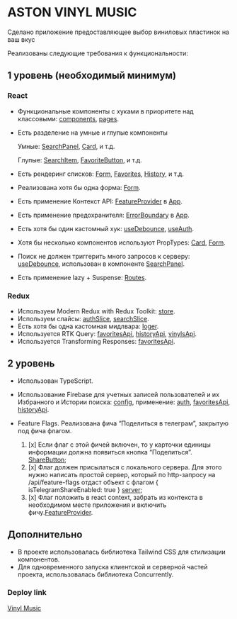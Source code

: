# ASTON VINYL MUSIC

Сделано приложение предоставляющее выбор виниловых пластинок на ваш вкус

Реализованы следующие требования к функциональности:

## 1 уровень (необходимый минимум)

### React

- Функциональные компоненты c хуками в приоритете над классовыми: [components](https://github.com/KostinusPraym/react-astone/tree/main/src/components), [pages](https://github.com/KostinusPraym/react-astone/tree/main/src/pages).
- Есть разделение на умные и глупые компоненты

  Умные: [SearchPanel](https://github.com/KostinusPraym/react-astone/blob/main/src/components/SearchPanel/SearchPanel.tsx), [Card](https://github.com/KostinusPraym/react-astone/blob/main/src/components/Card/Card.tsx), и т.д.

  Глупые: [SearchItem](https://github.com/KostinusPraym/react-astone/blob/main/src/components/SearchPanel/SearchItem/SearchItem.tsx), [FavoriteButton](https://github.com/KostinusPraym/react-astone/blob/main/src/components/FavoriteButton/FavoriteButton.tsx), и т.д.

- Есть рендеринг списков: [Form](https://github.com/KostinusPraym/react-astone/blob/main/src/pages/Home/Home.tsx), [Favorites](https://github.com/KostinusPraym/react-astone/blob/main/src/pages/Favorites/Favorites.tsx), [History](https://github.com/KostinusPraym/react-astone/blob/main/src/pages/History/History.tsx), и т.д.
- Реализована хотя бы одна форма: [Form](https://github.com/KostinusPraym/react-astone/blob/main/src/components/Form/Form.tsx).
- Есть применение Контекст API: [FeatureProvider](https://github.com/KostinusPraym/react-astone/blob/main/src/components/FeatureProvider/FeatureProvider.tsx) в [App](https://github.com/KostinusPraym/react-astone/blob/main/src/App.tsx).
- Есть применение предохранителя: [ErrorBoundary](https://github.com/KostinusPraym/react-astone/blob/main/src/components/ErrorBoundary/Fallback.tsx) в [App](https://github.com/KostinusPraym/react-astone/blob/main/src/App.tsx).
- Есть хотя бы один кастомный хук: [useDebounce](https://github.com/KostinusPraym/react-astone/blob/main/src/hooks/useDebounce.ts), [useAuth](https://github.com/KostinusPraym/react-astone/blob/main/src/hooks/useAuth.ts).
- Хотя бы несколько компонентов используют PropTypes: [Card](https://github.com/KostinusPraym/react-astone/blob/main/src/components/Card/Card.tsx), [Form](https://github.com/KostinusPraym/react-astone/blob/main/src/components/Form/Form.tsx).
- Поиск не должен триггерить много запросов к серверу: [useDebounce](https://github.com/KostinusPraym/react-astone/blob/main/src/hooks/useDebounce.ts), использован в компоненте [SearchPanel](https://github.com/KostinusPraym/react-astone/blob/main/src/components/SearchPanel/SearchPanel.tsx).
- Есть применение lazy + Suspense: [Routes](https://github.com/KostinusPraym/react-astone/blob/main/src/routes/Routes.tsx).

### Redux

- Используем Modern Redux with Redux Toolkit: [store](https://github.com/KostinusPraym/react-astone/blob/main/src/redux/index.ts).
- Используем слайсы: [authSlice](https://github.com/KostinusPraym/react-astone/blob/main/src/redux/slices/authSlice.ts), [searchSlice](https://github.com/KostinusPraym/react-astone/blob/main/src/redux/slices/searchSlice.ts).
- Есть хотя бы одна кастомная мидлвара: [loger](https://github.com/KostinusPraym/react-astone/blob/main/src/redux/middleware/loger.ts).
- Используется RTK Query: [favoritesApi](https://github.com/KostinusPraym/react-astone/blob/main/src/redux/rtkQuery/favoritesApi.ts), [historyApi](https://github.com/KostinusPraym/react-astone/blob/main/src/redux/rtkQuery/historyApi.ts), [vinylsApi](https://github.com/KostinusPraym/react-astone/blob/main/src/redux/rtkQuery/vinylsApi.ts).
- Используется Transforming Responses: [favoritesApi](https://github.com/KostinusPraym/react-astone/blob/main/src/redux/rtkQuery/favoritesApi.ts).

## 2 уровень

- Использован TypeScript.
- Использование Firebase для учетных записей пользователей и их Избранного и Истории поиска: [config](https://github.com/KostinusPraym/react-astone/blob/main/src/firebase.config.ts), применение: [auth](https://github.com/KostinusPraym/react-astone/blob/main/src/redux/actions/authActions.ts), [favoritesApi](https://github.com/KostinusPraym/react-astone/blob/main/src/redux/rtkQuery/favoritesApi.ts), [historyApi](https://github.com/KostinusPraym/react-astone/blob/main/src/redux/rtkQuery/historyApi.ts).
- Feature Flags. Реализована фича “Поделиться в телеграм”, закрытую под фича флагом.

  1. [x] Если флаг с этой фичей включен, то у карточки единицы информации должна появиться кнопка “Поделиться”. [ShareButton](https://github.com/KostinusPraym/react-astone/blob/main/src/components/ShareButton/ShareButton.tsx);
  2. [x] Флаг должен присылаться с локального сервера. Для этого нужно написать простой сервер, который по http-запросу на /api/feature-flags отдаст объект с флагом { isTelegramShareEnabled: true } [server](https://github.com/KostinusPraym/react-astone/tree/main/server);
  3. [x] Флаг положить в react context, забрать из контекста в необходимом месте приложения и включить фичу.[FeatureProvider](https://github.com/KostinusPraym/react-astone/blob/main/src/components/FeatureProvider/FeatureProvider.tsx).

## Дополнительно
- В проекте использовалась библиотека Tailwind CSS для стилизации компонентов.
- Для одновременного запуска клиентской и серверной частей проекта, использовалась библиотека Concurrently.

### Deploy link
[Vinyl Music](https://vinyls-store.netlify.app)

